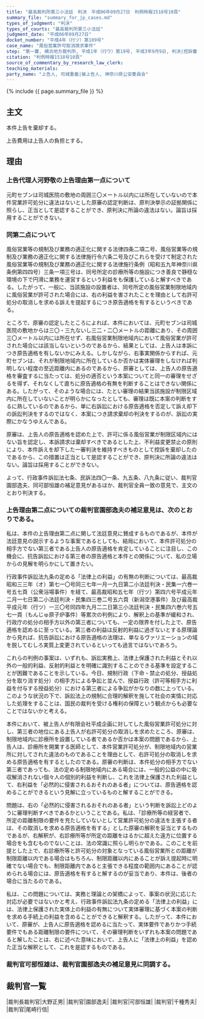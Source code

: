 ```yaml
---
title: "最高裁判所第三小法廷　判決　平成06年09月27日　判例時報1518号10頁"
summary_file: "summary_for_jp_cases.md"
types_of_judgment: "判決"
types_of_courts: "最高裁判所第三小法廷"
judgment_date: "平成06年09月27日"
docket_number: "平成4年（行ツ）第109号"
case_name: "風俗営業許可取消請求事件"
step: "第一審, 横浜地方裁判所, 平成1年（行ウ）第19号, 平成3年9月9日, 判決|控訴審, 東京高等裁判所, 平成3年（行コ）第105号平成4年3月18日, 判決"
citation: "判例時報1518号10頁"
source_of_commentary_by_research_law_clerk:
teaching_materials:
party_name: "上告人, 司城重義|被上告人, 神奈川県公安委員会"
---
```




{% include {{ page.summary_file }}  %}






## 主文



本件上告を棄却する。

上告費用は上告人の負担とする。





## 理由



### 上告代理人河野敬の上告理由第一点について

元町セブンは司城医院の敷地の周囲三〇メートル以内には所在していないので本件営業許可処分に違法はないとした原審の認定判断は、原判決挙示の証拠関係に照らし、正当として是認することができ、原判決に所論の違法はない。論旨は採用することができない。

### 同第二点について

風俗営業等の規制及び業務の適正化に関する法律四条二項二号、風俗営業等の規制及び業務の適正化に関する法律施行令六条二号及びこれらを受けて制定された風俗営業等の規制及び業務の適正化に関する法律施行条例（昭和五九年神奈川県条例第四四号）三条一項三号は、同号所定の診療所等の施設につき善良で静穏な環境の下で円滑に業務を運営するという利益をも保護していると解すべきである。したがって、一般に、当該施設の設置者は、同号所定の風俗営業制限地域内に風俗営業が許可された場合には、右の利益を害されたことを理由として右許可処分の取消しを求める訴えを提起するにつき原告適格を有するというべきである。

ところで、原審の認定したところによれば、本件においては、元町セブンは司城医院の敷地からは三〇・三九ないし三二・二〇メートルの距離にあり、その周囲三〇メートル以内には所在せず、右風俗営業制限地域内において風俗営業が許可された場合には該当しないというのであるから、結果としては、上告人は本訴につき原告適格を有しないかにみえる。しかしながら、右事実関係からすれば、元町セブンは、それが制限地域内に所在しているか否かは実体審理をしなければ判明しない程度の至近距離内にあるのであるから、原審としては、上告人の原告適格を審査するに当たっては、処分の適否という本案についてと同一の審理をせざるを得ず、それなくして直ちに原告適格の有無を判断することはできない関係にある。したがって、そのような場合には、たとい審理の結果当該施設が制限区域内に所在していないことが明らかになったとしても、審理は既に本案の判断をするに熟しているのであるから、単に右訴訟における原告適格を否定して訴え却下の訴訟判決をするのではなく、本案につき請求棄却の判決をするのが、訴訟の実際にかなうゆえんである。

原審は、上告人の原告適格を認めた上で、許可に係る風俗営業が制限区域内にはない旨を認定し、本訴請求は棄却すべきであるとした上、不利益変更禁止の原則により、本件訴えを却下した一審判決を維持すべきものとして控訴を棄却したのであるから、この措置は正当として是認することができ、原判決に所論の違法はない。論旨は採用することができない。

よって、行政事件訴訟法七条、民訴法四〇一条、九五条、八九条に従い、裁判官園部逸夫、同可部恒雄の補足意見があるほか、裁判官全員一致の意見で、主文のとおり判決する。

### 上告理由第二点についての裁判官園部逸夫の補足意見は、次のとおりである。

私は、本件の上告理由第二点に関して法廷意見に賛成するものであるが、本件が法廷意見の説示するような事案であるとしても、結局において、本件許可処分の相手方でない第三者である上告人の原告適格を肯定していることに注目し、この機会に、抗告訴訟における第三者の原告適格と本件との関係について、私の立場からの見解を明らかにして置きたい。

行政事件訴訟法九条の定める「法律上の利益」の有無の判断については、最高裁昭和三三年（オ）第七一〇号同三七年一月一九日第二小法廷判決・民集一六巻一号五七頁（公衆浴場事件）を経て、最高裁昭和五七年（行ツ）第四六号平成元年二月一七日第二小法廷判決・民集四三巻二号五六頁（新潟空港事件）及び最高裁平成元年（行ツ）一三〇号同四年九月二二日第三小法廷判決・民集四六巻六号五七一頁（もんじゅ原子炉事件）等累次の判例により、解釈上の基準が緩和され、行政庁の処分の相手方以外の第三者についても、一定の限界を付した上で、原告適格を認めるに至っている。第三者の利益は反射的利益に過ぎないとする原理論から見れば、抗告訴訟における原告適格の法理は、単なるヴァリエーションの域を脱してむしろ実質上変更されているといっても過言ではないであろう。

これらの判例の事案は、いずれも、訴訟実務上、法律上保護された利益とそれ以外の一般的利益、反射的利益とを明確に識別することのできる基準を設定することが困難であることを示している。今日、規制行政（下命・禁止の処分、授益処分を取り消す処分）の相手方による争訟と並んで、授益行政（許可等相手方に利益を付与する授益処分）における第三者による争訟がかなりの数に上っている。このような状況の下で、訴訟法上の規制に合理的解釈を施して社会の実情に対応した処理をすることは、国民の裁判を受ける権利の保障という観点からも必要なことではないかと考える。

本件において、被上告人が有限会社平成企画に対してした風俗営業許可処分に対し、第三者の地位にある上告人が右許可処分の取消しを求めたところ、原審は、制限地域内に診療所を設置している者であるか否かは本案の問題であるから、上告人は、診療所を開業する医師として、本件営業許可処分が、制限地域内の営業所に対してされた違法のものであることを理由として、右許可処分の取消しを求める原告適格を有するとしたのである。原審の判断は、本件処分の相手方でない第三者であっても、法の定める制限地域内にある場合には、一般的公益の中に吸収解消されない個々人の個別的利益を判断し、これを法律上保護された利益として、右利益を「必然的に侵害されるおそれのある者」については、原告適格を認めることができるという見解に立っているものと解することができる。

問題は、右の「必然的に侵害されるおそれのある者」という判断を訴訟上どのように審理判断すべきであるかということである。私は、「診療所等の経営者で、所定の距離制限の要件を充たしていないとして営業許可処分の違法を主張する者は、その取消しを求める原告適格を有する」とした原審の解釈を妥当とするものであるが、右解釈が、右診療所等が所定の距離をはるかに超えた遠方に位置する場合をも含むものでないことは、法の常識に照らし明らかである。このことを前提とした上で、右診療所等と許可処分の対象となっている風俗営業所との距離が制限距離以内である場合はもちろん、制限距離以内にあることが訴え提起時に明確でない場合でも、制限距離内であると主張できる程度の範囲内にあることが認められる場合には、原告適格を有すると解するのが妥当であり、本件は、後者の場合に当たるのである。

私は、この問題については、実務と理論との架橋によって、事案の状況に応じた対応が必要ではないかと考え、行政事件訴訟法九条の定める「法律上の利益」には、法律上保護された実体上の利益の有無について実体審理に基づく本案の判断を求める手続上の利益を含めることができると解釈する。したがって、本件において、原審が、上告人に原告適格を認めるに当たって、実体要件でありかつ手続要件でもある距離制限の要件について、その審理判断をいずれも本案の問題であると解したことは、右に述べた意味において、上告人に「法律上の利益」を認めた正当な解釈として、これを是認するものである。

### 裁判官可部恒雄は、裁判官園部逸夫の補足意見に同調する。

## 裁判官一覧

|裁判長裁判官|大野正男|
|裁判官|園部逸夫|
|裁判官|可部恒雄|
|裁判官|千種秀夫|
|裁判官|尾崎行信|



